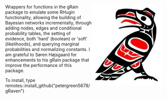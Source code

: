 <img align="right" height="260" src="https://github.com/petergreen5678/images/blob/master/raven.jpg">
Wrappers for functions in the gRain package to emulate some RHugin 
  functionality, allowing the building of Bayesian networks incrementally, through
  adding nodes, edges and conditional probability tables, the setting of evidence, 
  both 'hard' (boolean) or 'soft' (likelihoods), and querying marginal probabilities
  and normalizing constants. I am grateful to Søren Højsgaard for enhancements
  to his gRain package that improve the performance of this package.
  
To install, type
remotes::install_github("petergreen5678/gRaven")
